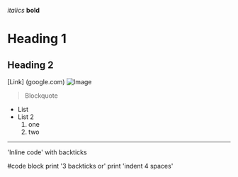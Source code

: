 *italics*
**bold**
# Heading 1
## Heading 2
[Link] (google.com)
![Image](http://url/a.png)
> Blockquote
* List
* List 2
  1. one
  2. two
---
'Inline code' with backticks

#code block
print '3 backticks or'
print 'indent 4 spaces'
